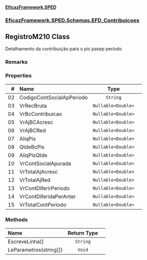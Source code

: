 #### [EficazFramework.SPED](EficazFrameworkSPED.md 'EficazFramework SPED')
### [EficazFramework.SPED.Schemas.EFD_Contribuicoes](EficazFramework.SPED.Schemas.EFD_Contribuicoes.md 'EficazFramework.SPED.Schemas.EFD_Contribuicoes')

## RegistroM210 Class

Detalhamento da contribuição para o pis pasep período

### Remarks
### Properties

| # | Name | Type | |
| ---: | :--- | :---: | :--- |
| 02 | CodigoContSocialApPeriodo | `String` |  |
| 03 | VrRecBruta | `Nullable<Double>` |  |
| 04 | VrBcContribuicao | `Nullable<Double>` |  |
| 05 | VrAjBCAcresc | `Nullable<Double>` |  |
| 06 | VrAjBCRed | `Nullable<Double>` |  |
| 07 | AliqPis | `Nullable<Double>` |  |
| 08 | QtdeBcPis | `Nullable<Double>` |  |
| 09 | AliqPisQtde | `Nullable<Double>` |  |
| 10 | VrContSocialApurada | `Nullable<Double>` |  |
| 11 | VrTotalAjAcresc | `Nullable<Double>` |  |
| 12 | VrTotalAjRed | `Nullable<Double>` |  |
| 13 | VrContDiferirPeriodo | `Nullable<Double>` |  |
| 14 | VrContDiferidaPerAnter | `Nullable<Double>` |  |
| 15 | VrTotalContPeriodo | `Nullable<Double>` |  |
### Methods

| Name | Return Type | |
| :--- | :---: | :--- |
| EscreveLinha() | `String` |  |
| LeParametros(string[]) | `Void` |  |
